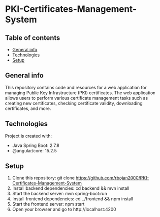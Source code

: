 
# PKI-Certificates-Management-System

## Table of contents
* [General info](#general-info)
* [Technologies](#technologies)
* [Setup](#setup)


## General info
This repository contains code and resources for a web application for managing Public Key Infrastructure (PKI) certificates. The web application allows users to perform various certificate management tasks such as creating new certificates, checking certificate validity, downloading certificates, and more.


## Technologies
Project is created with:
* Java Spring Boot:  2.7.8
* @angular/core:     15.2.5


## Setup
1. Clone this repository: git clone https://github.com/rbojan2000/PKI-Certificates-Management-System
2. Install backend dependencies: cd backend && mvn install
3. Start the backend server: mvn spring-boot:run
4. Install frontend dependencies: cd ../frontend && npm install
5. Start the frontend server: npm start
6. Open your browser and go to http://localhost:4200
